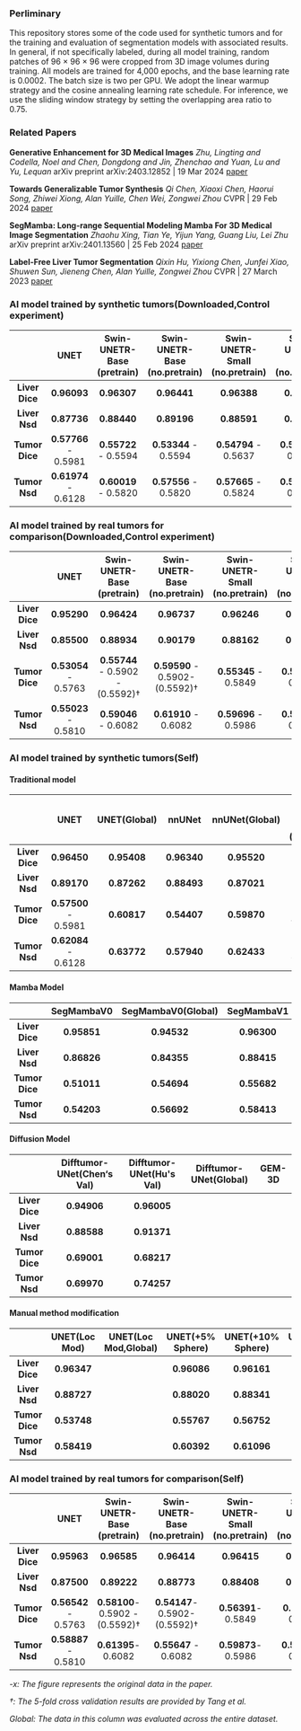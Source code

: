 ### Perliminary

This repository stores some of the code used for synthetic tumors and for the training and evaluation of segmentation models with associated results.
In general, if not specifically labeled, during all model training, random patches of 96 × 96 × 96 were cropped from 3D image volumes during training. All models are trained for 4,000 epochs, and the base learning rate is 0.0002. The batch size is two per GPU. We adopt the linear warmup strategy and the cosine annealing learning rate schedule. For inference, we use the sliding window strategy by setting the overlapping area ratio to 0.75.

### Related Papers

**Generative Enhancement for 3D Medical Images**  *Zhu, Lingting and Codella, Noel and Chen, Dongdong and Jin, Zhenchao and Yuan, Lu and Yu, Lequan* arXiv preprint arXiv:2403.12852 | 19 Mar 2024 [paper](https://arxiv.org/abs/2403.12852)

**Towards Generalizable Tumor Synthesis** *Qi Chen, Xiaoxi Chen, Haorui Song, Zhiwei Xiong, Alan Yuille, Chen Wei, Zongwei Zhou* CVPR | 29 Feb 2024 [paper](https://arxiv.org/pdf/2402.19470.pdf)

**SegMamba: Long-range Sequential Modeling Mamba For 3D Medical Image Segmentation** *Zhaohu Xing, Tian Ye, Yijun Yang, Guang Liu, Lei Zhu* arXiv preprint arXiv:2401.13560 | 25 Feb 2024 [paper](https://arxiv.org/abs/2401.13560)

**Label-Free Liver Tumor Segmentation** *Qixin Hu, Yixiong Chen, Junfei Xiao, Shuwen Sun, Jieneng Chen, Alan Yuille, Zongwei Zhou* CVPR | 27 March 2023 [paper](https://arxiv.org/abs/2303.14869) 

### AI model trained by synthetic tumors(Downloaded,Control experiment)

|                |         UNET         | Swin-UNETR-Base  (pretrain) | Swin-UNETR-Base (no.pretrain) | Swin-UNETR-Small (no.pretrain) | Swin-UNETR-Tiny (no.pretrain) |
| :------------: | :------------------: | :-------------------------: | :---------------------------: | :----------------------------: | :---------------------------: |
| **Liver Dice** |     **0.96093**      |         **0.96307**         |          **0.96441**          |          **0.96388**           |          **0.95996**          |
| **Liver Nsd**  |     **0.87736**      |         **0.88440**         |          **0.89196**          |          **0.88591**           |          **0.87198**          |
| **Tumor Dice** | **0.57766** - 0.5981 |    **0.55722** - 0.5594     |     **0.53344** - 0.5594      |      **0.54794** - 0.5637      |     **0.52479** - 0.5510      |
| **Tumor Nsd**  | **0.61974** - 0.6128 |    **0.60019** - 0.5820     |     **0.57556** - 0.5820      |      **0.57665** - 0.5824      |     **0.54078** - 0.5561      |

### AI model trained by real tumors for comparison(Downloaded,Control experiment)

|                |         UNET         |   Swin-UNETR-Base  (pretrain)    |  Swin-UNETR-Base (no.pretrain)  | Swin-UNETR-Small (no.pretrain) | Swin-UNETR-Tiny (no.pretrain) |
| :------------: | :------------------: | :------------------------------: | :-----------------------------: | :----------------------------: | :---------------------------: |
| **Liver Dice** |     **0.95290**      |           **0.96424**            |           **0.96737**           |          **0.96246**           |          **0.96115**          |
| **Liver Nsd**  |     **0.85500**      |           **0.88934**            |           **0.90179**           |          **0.88162**           |          **0.87801**          |
| **Tumor Dice** | **0.53054** - 0.5763 | **0.55744** - 0.5902 - (0.5592)† | **0.59590** - 0.5902- (0.5592)† |      **0.55345** - 0.5849      |     **0.54777** - 0.5592      |
| **Tumor Nsd**  | **0.55023** - 0.5810 |       **0.59046** - 0.6082       |      **0.61910** - 0.6082       |      **0.59696** - 0.5986      |     **0.56614** - 0.5655      |

### AI model trained by synthetic tumors(Self)

#### Traditional model

|                |         UNET         | UNET(Global) |   nnUNet    | nnUNet(Global) | Swin-UNETR-Base  (pretrain) | Swin-UNETR-Base (no.pretrain) | Swin-UNETR-Small (no.pretrain) | Swin-UNETR-Tiny (no.pretrain) |
| :------------: | :------------------: | :----------: | :---------: | :------------: | :-------------------------: | :---------------------------: | :----------------------------: | :---------------------------: |
| **Liver Dice** |     **0.96450**      | **0.95408**  | **0.96340** |  **0.95520**   |         **0.96476**         |          **0.96409**          |          **0.96401**           |          **0.96276**          |
| **Liver Nsd**  |     **0.89170**      | **0.87262**  | **0.88493** |  **0.87021**   |         **0.89265**         |          **0.88995**          |          **0.88962**           |          **0.88353**          |
| **Tumor Dice** | **0.57500** - 0.5981 | **0.60817**  | **0.54407** |  **0.59870**   |    **0.57025 - 0.5594**     |     **0.55158 - 0.5594**      |      **0.54079 - 0.5637**      |     **0.53372 - 0.5510**      |
| **Tumor Nsd**  | **0.62084** - 0.6128 | **0.63772**  | **0.57940** |  **0.62433**   |    **0.60829** - 0.5820     |      **0.60278** - 0.582      |      **0.58507** - 0.5824      |     **0.56287** - 0.5561      |

#### Mamba Model

|                | SegMambaV0  | SegMambaV0(Global) | SegMambaV1  | SegMambaV1(Global) |
| :------------: | :---------: | :----------------: | :---------: | :----------------: |
| **Liver Dice** | **0.95851** |    **0.94532**     | **0.96300** |    **0.95292**     |
| **Liver Nsd**  | **0.86826** |    **0.84355**     | **0.88415** |    **0.86724**     |
| **Tumor Dice** | **0.51011** |    **0.54694**     | **0.55682** |    **0.58262**     |
| **Tumor Nsd**  | **0.54203** |    **0.56692**     | **0.58413** |    **0.59475**     |

#### Diffusion Model

|                | Difftumor-UNet(Chen‘s Val) | Difftumor-UNet(Hu's Val) | Difftumor-UNet(Global) | GEM-3D |
| :------------: | :------------------------: | :----------------------: | :--------------------: | :----: |
| **Liver Dice** |        **0.94906**         |       **0.96005**        |                        |        |
| **Liver Nsd**  |        **0.88588**         |       **0.91371**        |                        |        |
| **Tumor Dice** |        **0.69001**         |       **0.68217**        |                        |        |
| **Tumor Nsd**  |        **0.69970**         |       **0.74257**        |                        |        |

#### Manual method modification

|                | UNET(Loc Mod) | UNET(Loc Mod,Global) | UNET(+5% Sphere) | UNET(+10% Sphere) | UNET(+12% Sphere) | UNET(+15% Sphere) | UNET(+17% Sphere) | UNET(+25% Sphere) | Zhang et al. |
| :------------: | :-----------: | :------------------: | :--------------: | :---------------: | :---------------: | :---------------: | :---------------: | :---------------: | :----------: |
| **Liver Dice** |  **0.96347**  |                      |   **0.96086**    |    **0.96161**    |    **0.96114**    |    **0.96185**    |    **0.96171**    |    **0.95622**    | **0.95761**  |
| **Liver Nsd**  |  **0.88727**  |                      |   **0.88020**    |    **0.88341**    |    **0.87753**    |    **0.87860**    |    **0.87605**    |    **0.85615**    | **0.86665**  |
| **Tumor Dice** |  **0.53748**  |                      |   **0.55767**    |    **0.56752**    |    **0.53391**    |    **0.58081**    |    **0.54269**    |    **0.45940**    | **0.51179**  |
| **Tumor Nsd**  |  **0.58419**  |                      |   **0.60392**    |    **0.61096**    |    **0.56607**    |    **0.62556**    |    **0.55893**    |    **0.45606**    | **0.54367**  |

### AI model trained by real tumors for comparison(Self)

|                |         UNET         |   Swin-UNETR-Base  (pretrain)   | Swin-UNETR-Base (no.pretrain)  | Swin-UNETR-Small (no.pretrain) | Swin-UNETR-Tiny (no.pretrain) |
| :------------: | :------------------: | :-----------------------------: | :----------------------------: | :----------------------------: | :---------------------------: |
| **Liver Dice** |     **0.95963**      |           **0.96585**           |          **0.96414**           |          **0.96415**           |          **0.96204**          |
| **Liver Nsd**  |     **0.87500**      |           **0.89222**           |          **0.88773**           |          **0.88408**           |          **0.87628**          |
| **Tumor Dice** | **0.56542** - 0.5763 | **0.58100**- 0.5902 - (0.5592)† | **0.54147**- 0.5902- (0.5592)† |      **0.56391**- 0.5849       |      **0.53814**- 0.5592      |
| **Tumor Nsd**  | **0.58887** - 0.5810 |       **0.61395**- 0.6082       |      **0.55647** - 0.6082      |      **0.59873**- 0.5986       |     **0.54783** - 0.5655      |

*-x: The figure represents the original data in the paper.*

*†: The 5-fold cross validation results are provided by Tang et al.* 

*Global: The data in this column was evaluated across the entire dataset.*
